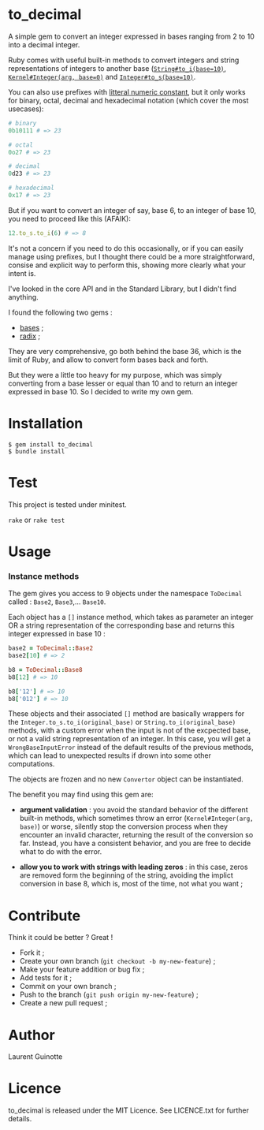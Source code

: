 # to_decimal

A simple gem to convert an integer expressed in bases
ranging from 2 to 10 into a decimal integer.

Ruby comes with useful built-in methods to convert integers and string
representations of integers to another base ([`String#to_i(base=10)`](http://ruby-doc.org/core-2.5.3/String.html#method-i-to_i),
[`Kernel#Integer(arg, base=0)`](https://ruby-doc.com/core-2.5.2/Kernel.html#method-i-Integer) and 
[`Integer#to_s(base=10)`](http://ruby-doc.org/core-2.5.3/Integer.html#method-i-to_s).

You can also use prefixes with [litteral numeric constant](https://ruby-doc.com/core-2.5.2/doc/syntax/literals_rdoc.html#label-Numbers),
but it only works for binary, octal, decimal and hexadecimal notation (which cover
the most usecases):

```ruby
# binary
0b10111 # => 23

# octal
0o27 # => 23

# decimal
0d23 # => 23

# hexadecimal
0x17 # => 23
```

But if you want to convert an integer of say, base 6, to an integer of base 10,
you need to proceed like this (AFAIK):

```ruby
12.to_s.to_i(6) # => 8
```

It's not a concern if you need to do this occasionally, or if you can easily
manage using prefixes, but I thought there could be a more straightforward,
consise and explicit way to perform this, showing more clearly what your intent
is.

I've looked in the core API and in the Standard Library, but I didn't find
anything. 

I found the following two gems :
- [bases](https://github.com/whatyouhide/bases) ;
- [radix](https://github.com/rubyworks/radix) ;

They are very comprehensive, go both behind the base 36, which is the limit
of Ruby, and allow to convert form bases back and forth.

But they were a little too heavy for my purpose, which was simply
converting from a base lesser or equal than 10 and to return an integer
expressed in base 10. So I decided to write my own gem.

# Installation
```shell
$ gem install to_decimal
$ bundle install
```

# Test

This project is tested under minitest.

`rake` or `rake test`

# Usage

### Instance methods

The gem gives you access to 9 objects under the namespace `ToDecimal` called :
`Base2`, `Base3`,... `Base10`.

Each object has a `[]` instance method, which takes as parameter an integer OR a string
representation of the corresponding base and returns this integer expressed
in base 10 :

```ruby
base2 = ToDecimal::Base2
base2[10] # => 2

b8 = ToDecimal::Base8
b8[12] # => 10

b8['12'] # => 10
b8['012'] # => 10
```

These objects and their associated `[]` method are basically wrappers for the
`Integer.to_s.to_i(original_base)` or `String.to_i(original_base)` methods,
with a custom error when the input is not of the excpected base, or not a valid
string representation of an integer. In this case, you will get
a `WrongBaseInputError` instead of the default results of the previous methods, which can lead to unexpected results if drown into some other computations.

The objects are frozen and no new `Convertor` object can be instantiated.

The benefit you may find using this gem are:

- **argument validation** : you avoid the standard behavior of the different built-in
methods, which sometimes throw an error (`Kernel#Integer(arg, base)`) or worse,
silently stop the conversion process when they encounter an invalid character, returning the result of the conversion so far. Instead, you have a consistent
behavior, and you are free to decide what to do with the error.

- **allow you to work with strings with leading zeros** : in this case, zeros are removed form the beginning of the string, avoiding the implict conversion in
base 8, which is, most of the time, not what you want ;


# Contribute

Think it could be better ? Great !

- Fork it ;
- Create your own branch (`git checkout -b my-new-feature`) ;
- Make your feature addition or bug fix ;
- Add tests for it ;
- Commit on your own branch ;
- Push to the branch (`git push origin my-new-feature`) ;
- Create a new pull request ;

# Author

Laurent Guinotte


# Licence

to_decimal is released under the MIT Licence. See LICENCE.txt
for further details.
